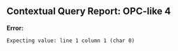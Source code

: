 ## Contextual Query Report: OPC-like 4

**Error:**
```
Expecting value: line 1 column 1 (char 0)
```